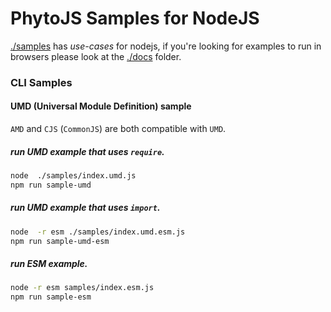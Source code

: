 # PhytoJS Samples for NodeJS
[./samples](../samples) has *use-cases* for nodejs, if you're looking for examples to run in browsers please look at the [./docs](../docs) folder.  

### CLI Samples
#### UMD (Universal Module Definition) sample
`AMD` and `CJS` (`CommonJS`) are both compatible with `UMD`.

##### run UMD example that uses `require`.
``` bash 
node  ./samples/index.umd.js
npm run sample-umd
```
##### run UMD example that uses `import`.
``` bash 
node  -r esm ./samples/index.umd.esm.js
npm run sample-umd-esm
```
##### run ESM example.
``` bash 
node -r esm samples/index.esm.js
npm run sample-esm
```


<!-- ## REST API Samples -->